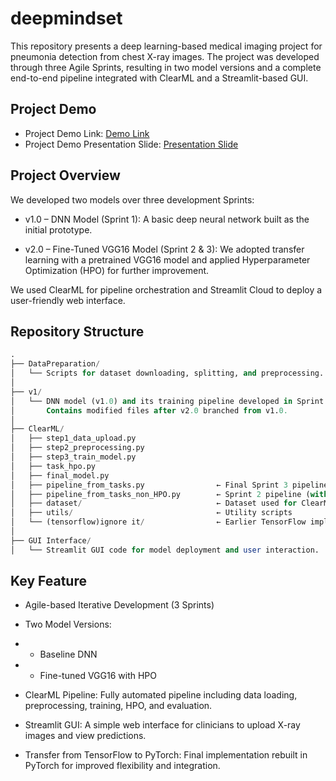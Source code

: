 # deepmindset    

This repository presents a deep learning-based medical imaging project for pneumonia detection from chest X-ray images. The project was developed through three Agile Sprints, resulting in two model versions and a complete end-to-end pipeline integrated with ClearML and a Streamlit-based GUI.

## Project Demo
- Project Demo Link:
[Demo Link](https://deepmindset.streamlit.app/)
- Project Demo Presentation Slide:
[Presentation Slide](https://docs.google.com/presentation/d/1rdrTdre-7CA-u4UVo7l_XfYYtmS4l56R/edit?usp=drive_link&ouid=105613076003132628943&rtpof=true&sd=true)

##  Project Overview
We developed two models over three development Sprints:

- v1.0 – DNN Model (Sprint 1):
A basic deep neural network built as the initial prototype.

- v2.0 – Fine-Tuned VGG16 Model (Sprint 2 & 3):
We adopted transfer learning with a pretrained VGG16 model and applied Hyperparameter Optimization (HPO) for further improvement.

We used ClearML for pipeline orchestration and Streamlit Cloud to deploy a user-friendly web interface.

##  Repository Structure
```sql
.
├── DataPreparation/
│   └── Scripts for dataset downloading, splitting, and preprocessing.
│
├── v1/
│   └── DNN model (v1.0) and its training pipeline developed in Sprint 1.
│       Contains modified files after v2.0 branched from v1.0.
│
├── ClearML/
│   ├── step1_data_upload.py
│   ├── step2_preprocessing.py
│   ├── step3_train_model.py
│   ├── task_hpo.py
│   ├── final_model.py
│   ├── pipeline_from_tasks.py                ← Final Sprint 3 pipeline (with HPO)
│   ├── pipeline_from_tasks_non_HPO.py        ← Sprint 2 pipeline (without HPO)
│   ├── dataset/                              ← Dataset used for ClearML artifact uploads
│   ├── utils/                                ← Utility scripts
│   └── (tensorflow)ignore it/                ← Earlier TensorFlow implementation (deprecated)
│
├── GUI Interface/
│   └── Streamlit GUI code for model deployment and user interaction.

```
## Key Feature
- Agile-based Iterative Development (3 Sprints)

- Two Model Versions:

- - Baseline DNN

- - Fine-tuned VGG16 with HPO

- ClearML Pipeline:
Fully automated pipeline including data loading, preprocessing, training, HPO, and evaluation.

- Streamlit GUI:
A simple web interface for clinicians to upload X-ray images and view predictions.

- Transfer from TensorFlow to PyTorch:
Final implementation rebuilt in PyTorch for improved flexibility and integration.
